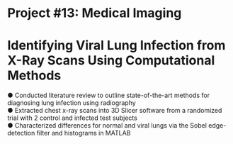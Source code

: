# Project #13: Medical Imaging
# Identifying Viral Lung Infection from X-Ray Scans Using Computational Methods

● Conducted literature review to outline state-of-the-art methods for diagnosing lung infection using radiography         
● Extracted chest x-ray scans into 3D Slicer software from a randomized trial with 2 control and infected test subjects          
● Characterized differences for normal and viral lungs via the Sobel edge-detection filter and histograms in MATLAB         
